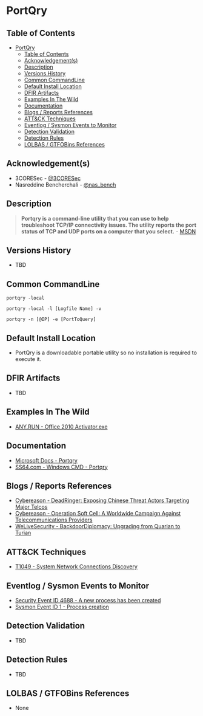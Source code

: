 # PortQry

## Table of Contents

- [PortQry](#portqry)
  - [Table of Contents](#table-of-contents)
  - [Acknowledgement(s)](#acknowledgements)
  - [Description](#description)
  - [Versions History](#versions-history)
  - [Common CommandLine](#common-commandline)
  - [Default Install Location](#default-install-location)
  - [DFIR Artifacts](#dfir-artifacts)
  - [Examples In The Wild](#examples-in-the-wild)
  - [Documentation](#documentation)
  - [Blogs / Reports References](#blogs--reports-references)
  - [ATT&CK Techniques](#attck-techniques)
  - [Eventlog / Sysmon Events to Monitor](#eventlog--sysmon-events-to-monitor)
  - [Detection Validation](#detection-validation)
  - [Detection Rules](#detection-rules)
  - [LOLBAS / GTFOBins References](#lolbas--gtfobins-references)

## Acknowledgement(s)

- 3CORESec - [@3CORESec](https://twitter.com/3CORESec)
- Nasreddine Bencherchali - [@nas_bench](https://twitter.com/nas_bench)

## Description

> **Portqry is a command-line utility that you can use to help troubleshoot TCP/IP connectivity issues. The utility reports the port status of TCP and UDP ports on a computer that you select.** - [MSDN](https://docs.microsoft.com/en-us/troubleshoot/windows-server/networking/portqry-exe-command-line-utility)

## Versions History

- TBD

## Common CommandLine

```batch
portqry -local

portqry -local -l [Logfile Name] -v

portqry -n [@IP] -e [PortToQuery]
```

## Default Install Location

- PortQry is a downloadable portable utility so no installation is required to execute it.

## DFIR Artifacts

- TBD

## Examples In The Wild

- [ANY.RUN - Office 2010 Activator.exe](https://app.any.run/tasks/1470ee4c-d58a-480d-8ecd-1204b0e7bd19/)

## Documentation

- [Microsoft Docs - Portqry](https://docs.microsoft.com/en-us/troubleshoot/windows-server/networking/portqry-exe-command-line-utility)
- [SS64.com - Windows CMD - Portqry](https://ss64.com/nt/portqry.html)

## Blogs / Reports References

- [Cybereason - DeadRinger: Exposing Chinese Threat Actors Targeting Major Telcos](https://www.cybereason.com/blog/deadringer-exposing-chinese-threat-actors-targeting-major-telcos)
- [Cybereason - Operation Soft Cell: A Worldwide Campaign Against Telecommunications Providers](https://www.cybereason.com/blog/operation-soft-cell-a-worldwide-campaign-against-telecommunications-providers)
- [WeLiveSecurity - BackdoorDiplomacy: Upgrading from Quarian to Turian](https://www.welivesecurity.com/2021/06/10/backdoordiplomacy-upgrading-quarian-turian/)

## ATT&CK Techniques

- [T1049 - System Network Connections Discovery](https://attack.mitre.org/techniques/T1049/)

## Eventlog / Sysmon Events to Monitor

- [Security Event ID 4688 - A new process has been created](https://www.ultimatewindowssecurity.com/securitylog/encyclopedia/event.aspx?eventID=4688)
- [Sysmon Event ID 1 - Process creation](https://www.ultimatewindowssecurity.com/securitylog/encyclopedia/event.aspx?eventid=90001)

## Detection Validation

- TBD

## Detection Rules

- TBD

## LOLBAS / GTFOBins References

- None
